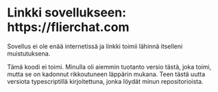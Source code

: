 <h1>Linkki sovellukseen: https://flierchat.com</h1>
Sovellus ei ole enää internetissä ja linkki toimii lähinnä itselleni muistutuksena.

Tämä koodi ei toimi. Minulla oli aiemmin tuotanto versio tästä, joka toimi, mutta se on kadonnut rikkoutuneen läppärin mukana. Teen tästä uutta versiota typescriptillä kirjoitettuna, jonka löydät minun repositorioista.
